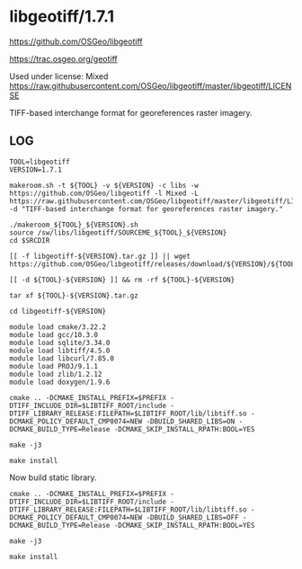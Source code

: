 libgeotiff/1.7.1
================

<https://github.com/OSGeo/libgeotiff>

<https://trac.osgeo.org/geotiff>

Used under license:
Mixed
<https://raw.githubusercontent.com/OSGeo/libgeotiff/master/libgeotiff/LICENSE>


TIFF-based interchange format for georeferences raster imagery.

LOG
---

    TOOL=libgeotiff
    VERSION=1.7.1

    makeroom.sh -t ${TOOL} -v ${VERSION} -c libs -w https://github.com/OSGeo/libgeotiff -l Mixed -L https://raw.githubusercontent.com/OSGeo/libgeotiff/master/libgeotiff/LICENSE -d "TIFF-based interchange format for georeferences raster imagery."

    ./makeroom_${TOOL}_${VERSION}.sh
    source /sw/libs/libgeotiff/SOURCEME_${TOOL}_${VERSION}
    cd $SRCDIR

    [[ -f libgeotiff-${VERSION}.tar.gz ]] || wget https://github.com/OSGeo/libgeotiff/releases/download/${VERSION}/${TOOL}-${VERSION}.tar.gz

    [[ -d ${TOOL}-${VERSION} ]] && rm -rf ${TOOL}-${VERSION}

    tar xf ${TOOL}-${VERSION}.tar.gz 

    cd libgeotiff-${VERSION}

    module load cmake/3.22.2
    module load gcc/10.3.0
    module load sqlite/3.34.0
    module load libtiff/4.5.0
    module load libcurl/7.85.0
    module load PROJ/9.1.1
    module load zlib/1.2.12
    module load doxygen/1.9.6

    cmake .. -DCMAKE_INSTALL_PREFIX=$PREFIX -DTIFF_INCLUDE_DIR=$LIBTIFF_ROOT/include -DTIFF_LIBRARY_RELEASE:FILEPATH=$LIBTIFF_ROOT/lib/libtiff.so -DCMAKE_POLICY_DEFAULT_CMP0074=NEW -DBUILD_SHARED_LIBS=ON -DCMAKE_BUILD_TYPE=Release -DCMAKE_SKIP_INSTALL_RPATH:BOOL=YES

    make -j3

    make install

Now build static library.

    cmake .. -DCMAKE_INSTALL_PREFIX=$PREFIX -DTIFF_INCLUDE_DIR=$LIBTIFF_ROOT/include -DTIFF_LIBRARY_RELEASE:FILEPATH=$LIBTIFF_ROOT/lib/libtiff.so -DCMAKE_POLICY_DEFAULT_CMP0074=NEW -DBUILD_SHARED_LIBS=OFF -DCMAKE_BUILD_TYPE=Release -DCMAKE_SKIP_INSTALL_RPATH:BOOL=YES

    make -j3

    make install
